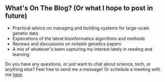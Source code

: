 
## What's On The Blog? (Or what I hope to post in future)

* Practical advice on managing and building systems for large-scale genetic data
* Explorations of the latest bioinformatics algorithms and methods
* Reviews and discussions on notable genetics papers
* A mix of whatever's been capturing my interest lately in reading and learning

Do you have any questions, or just want to chat about science, tech, or anything else? Feel free to send me a message! Or schedule a meeting with me
[here](https://cal.com/shashankpritam).

